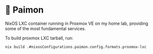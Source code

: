 # 🌟 Paimon

NixOS LXC container running in Proxmox VE on my home lab, providing some of the most fundamental services.

To build proxmox LXC tarball, run:

```bash
nix build .#nixosConfigurations.paimon.config.formats.proxmox-lxc
```
